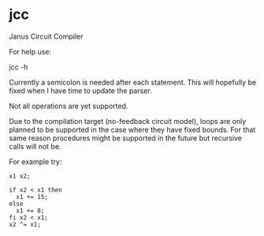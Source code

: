 # jcc
Janus Circuit Compiler 

For help use:

jcc -h 

Currently a semicolon is needed after each statement.
This will hopefully be fixed when I have time to update the parser.

Not all operations are yet supported.

Due to the compilation target (no-feedback circuit model), loops are only planned to be supported in the case where they have fixed bounds.  For that same reason procedures might be supported in the future but recursive calls will not be.

For example try: 

```
x1 x2;

if x2 < x1 then
  x1 += 15;
else
  x1 += 8;
fi x2 < x1;
x2 ^= x1;
```
